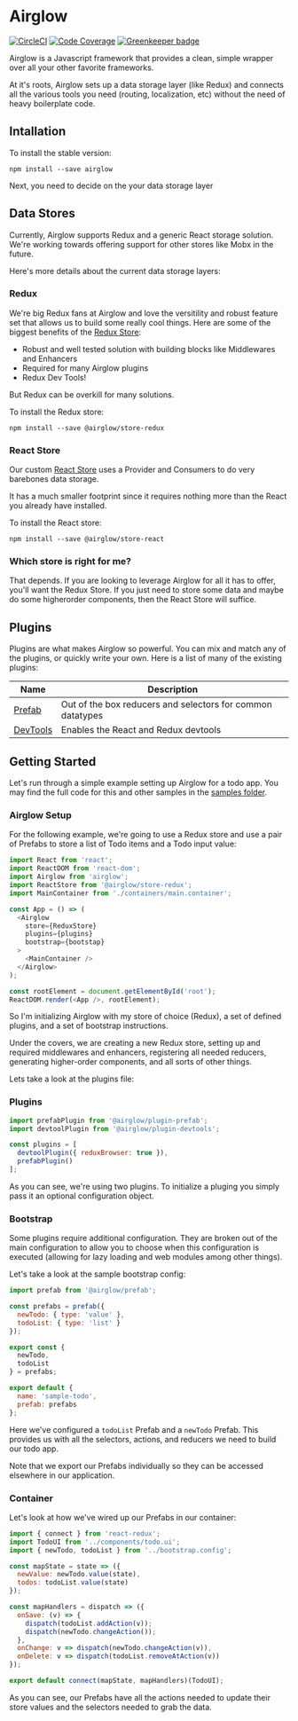 # Airglow

[![CircleCI](https://img.shields.io/circleci/project/github/adobe/airglow/master.svg?logo=circleci)](https://circleci.com/gh/adobe/workflows/airglow)
[![Code Coverage](https://img.shields.io/codecov/c/github/adobe/airglow/master.svg?logo=codecov)](https://codecov.io/gh/adobe/airglow/branch/master) [![Greenkeeper badge](https://badges.greenkeeper.io/adobe/airglow.svg)](https://greenkeeper.io/)

Airglow is a Javascript framework that provides a clean, simple wrapper over all your other favorite frameworks.

At it's roots, Airglow sets up a data storage layer (like Redux) and connects all the various tools you need (routing, localization, etc) without the need of heavy boilerplate code.

## Intallation

To install the stable version:

```
npm install --save airglow
```

Next, you need to decide on the your data storage layer

## Data Stores

Currently, Airglow supports Redux and a generic React storage solution. We're working towards offering support for other stores like Mobx in the future.

Here's more details about the current data storage layers:

### Redux

We're big Redux fans at Airglow and love the versitility and robust feature set that allows us to build some really cool things. Here are some of the biggest benefits of the [Redux Store](./packages/airglow-store-redux):

 * Robust and well tested solution with building blocks like Middlewares and Enhancers
 * Required for many Airglow plugins
 * Redux Dev Tools!

But Redux can be overkill for many solutions.

To install the Redux store:

```
npm install --save @airglow/store-redux
```

### React Store

Our custom [React Store](./packages/airglow-store-react) uses a Provider and Consumers to do very barebones data storage.

It has a much smaller footprint since it requires nothing more than the React you already have installed.

To install the React store:

```
npm install --save @airglow/store-react
```

### Which store is right for me?

That depends. If you are looking to leverage Airglow for all it has to offer, you'll want the Redux Store. If you just need to store some data and maybe do some higherorder components, then the React Store will suffice.

## Plugins

Plugins are what makes Airglow so powerful. You can mix and match any of the plugins, or quickly write your own. Here is a list of many of the existing plugins:

| Name        | Description |
| ----------- | ----------- |
| [Prefab](./packages/airglow-plugin-prefab) | Out of the box reducers and selectors for common datatypes |
| [DevTools](./packages/airglow-plugin-devtools) | Enables the React and Redux devtools  |

## Getting Started

Let's run through a simple example setting up Airglow for a todo app. You may find the full code for this and other samples in the [samples folder](./packages/samples).

### Airglow Setup

For the following example, we're going to use a Redux store and use a pair of Prefabs to store a list of Todo items and a Todo input value:

```js
import React from 'react';
import ReactDOM from 'react-dom';
import Airglow from 'airglow';
import ReactStore from '@airglow/store-redux';
import MainContainer from './containers/main.container';

const App = () => (
  <Airglow
    store={ReduxStore}
    plugins={plugins}
    bootstrap={bootstap}
  >
    <MainContainer />
  </Airglow>
);

const rootElement = document.getElementById('root');
ReactDOM.render(<App />, rootElement);
```

So I'm initializing Airglow with my store of choice (Redux), a set of defined plugins, and a set of bootstrap instructions.

Under the covers, we are creating a new Redux store, setting up and required middlewares and enhancers, registering all needed reducers, generating higher-order components, and all sorts of other things.

Lets take a look at the plugins file:

### Plugins

```js
import prefabPlugin from '@airglow/plugin-prefab';
import devtoolPlugin from '@airglow/plugin-devtools';

const plugins = [
  devtoolPlugin({ reduxBrowser: true }),
  prefabPlugin()
];
```

As you can see, we're using two plugins. To initialize a pluging you simply pass it an optional configuration object.

### Bootstrap

Some plugins require additional configuration. They are broken out of the main configuration to allow you to choose when this configuration is executed (allowing for lazy loading and web modules among other things).

Let's take a look at the sample bootstrap config:

```js
import prefab from '@airglow/prefab';

const prefabs = prefab({
  newTodo: { type: 'value' },
  todoList: { type: 'list' }
});

export const {
  newTodo,
  todoList
} = prefabs;

export default {
  name: 'sample-todo',
  prefab: prefabs
};
```

Here we've configured a `todoList` Prefab and a `newTodo` Prefab. This provides us with all the selectors, actions, and reducers we need to build our todo app.

Note that we export our Prefabs individually so they can be accessed elsewhere in our application.

### Container

Let's look at how we've wired up our Prefabs in our container:

```js
import { connect } from 'react-redux';
import TodoUI from '../components/todo.ui';
import { newTodo, todoList } from '../bootstrap.config';

const mapState = state => ({
  newValue: newTodo.value(state),
  todos: todoList.value(state)
});

const mapHandlers = dispatch => ({
  onSave: (v) => {
    dispatch(todoList.addAction(v));
    dispatch(newTodo.changeAction());
  },
  onChange: v => dispatch(newTodo.changeAction(v)),
  onDelete: v => dispatch(todoList.removeAtAction(v))
});

export default connect(mapState, mapHandlers)(TodoUI);
```

As you can see, our Prefabs have all the actions needed to update their store values and the selectors needed to grab the data.

